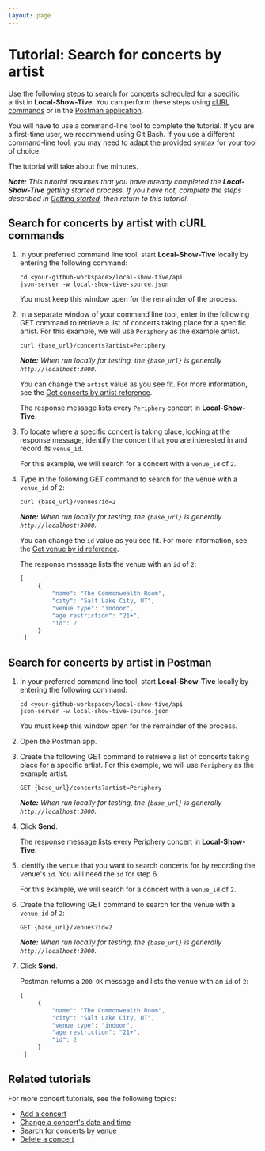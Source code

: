 ```yaml
---
layout: page
---
```


# Tutorial: Search for concerts by artist

Use the following steps to search for concerts scheduled for a specific artist in **Local-Show-Tive**. You can perform these steps using [cURL commands](#search-for-concerts-by-artist-with-curl-commands) or in the [Postman application](#search-for-concerts-by-artist-in-postman).

You will have to use a command-line tool to complete the tutorial. If you are a first-time user, we recommend using Git Bash. If you use a different command-line tool, you may need to adapt the provided syntax for your tool of choice.

The tutorial will take about five minutes. 

_**Note:** This tutorial assumes that you have already completed the **Local-Show-Tive** getting started process. If you have not, complete the steps described in [Getting started](../getting-started.md), then return to this tutorial._

## Search for concerts by artist with cURL commands

1. In your preferred command line tool, start **Local-Show-Tive** locally by entering the following command:

    ```shell
    cd <your-github-workspace>/local-show-tive/api
    json-server -w local-show-tive-source.json
    ```
    You must keep this window open for the remainder of the process.

2. In a separate window of your command line tool, enter in the following GET command to retrieve a list of concerts taking place for a specific artist. For this example, we will use `Periphery` as the example artist.

    ```shell
    curl {base_url}/concerts?artist=Periphery
    ```
    _**Note:** When run locally for testing, the `{base_url}` is generally `http://localhost:3000`._

    You can change the `artist` value as you see fit. For more information, see the [Get concerts by artist reference](../references/get-concerts-by-artist.md).
    
    The response message lists every `Periphery` concert in **Local-Show-Tive**.

3. To locate where a specific concert is taking place, looking at the response message, identify the concert that you are interested in and record its `venue_id`. 
    
    For this example, we will search for a concert with a `venue_id` of `2`. 

4. Type in the following GET command to search for the venue with a `venue_id` of `2`:

    ```shell
    curl {base_url}/venues?id=2
    ```
    _**Note:** When run locally for testing, the `{base_url}` is generally `http://localhost:3000`._

   You can change the `id` value as you see fit. For more information, see the [Get venue by id reference](../references/get-venue-by-id.md).

   The response message lists the venue with an `id` of `2`:

   ```js
   [
        {
            "name": "The Commonwealth Room",
            "city": "Salt Lake City, UT",
            "venue type": "indoor",
            "age restriction": "21+",
            "id": 2
        }
    ]
   ```

## Search for concerts by artist in Postman

1. In your preferred command line tool, start **Local-Show-Tive** locally by entering the following command:

    ```shell
    cd <your-github-workspace>/local-show-tive/api
    json-server -w local-show-tive-source.json
    ```
    You must keep this window open for the remainder of the process.

2. Open the Postman app.

3. Create the following GET command to retrieve a list of concerts taking place for a specific artist. For this example, we will use `Periphery` as the example artist.

    ```shell
    GET {base_url}/concerts?artist=Periphery
    ```
    _**Note:** When run locally for testing, the `{base_url}` is generally `http://localhost:3000`._

4. Click **Send**.

   The response message lists every Periphery concert in **Local-Show-Tive**.

5. Identify the venue that you want to search concerts for by recording the venue's `id`. You will need the `id` for step 6.

   For this example, we will search for a concert with a `venue_id` of `2`. 

6. Create the following GET command to search for the venue with a `venue_id` of `2`:

    ```shell
    GET {base_url}/venues?id=2
    ```
    _**Note:** When run locally for testing, the `{base_url}` is generally `http://localhost:3000`._

7. Click **Send**. 

   Postman returns a `200 OK` message and lists the venue with an `id` of `2`:

   ```js
   [
        {
            "name": "The Commonwealth Room",
            "city": "Salt Lake City, UT",
            "venue type": "indoor",
            "age restriction": "21+",
            "id": 2
        }
    ]
   ```

## Related tutorials

For more concert tutorials, see the following topics:
- [Add a concert](add-a-concert.md)
- [Change a concert's date and time](change-a-concerts-date-and-time.md)
- [Search for concerts by venue](search-for-concerts-by-venue.md)
- [Delete a concert](delete-a-concert.md)